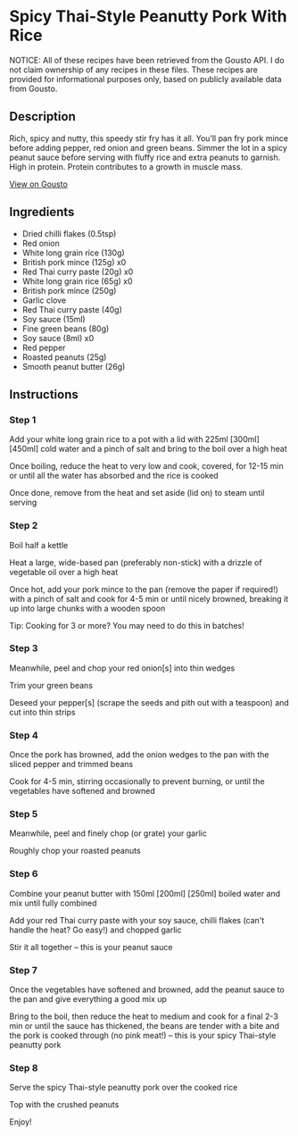 # Spicy Thai-Style Peanutty Pork With Rice

NOTICE: All of these recipes have been retrieved from the Gousto API. I do not claim ownership of any recipes in these files. These recipes are provided for informational purposes only, based on publicly available data from Gousto.

## Description

Rich, spicy and nutty, this speedy stir fry has it all. You’ll pan fry pork mince before adding pepper, red onion and green beans. Simmer the lot in a spicy peanut sauce before serving with fluffy rice and extra peanuts to garnish. High in protein. Protein contributes to a growth in muscle mass.

[View on Gousto](https://www.gousto.co.uk/recipes/cookbook/spicy-thai-style-peanutty-pork-with-rice)

## Ingredients

- Dried chilli flakes (0.5tsp)
- Red onion
- White long grain rice (130g)
- British pork mince (125g) x0
- Red Thai curry paste (20g) x0
- White long grain rice (65g) x0
- British pork mince (250g)
- Garlic clove
- Red Thai curry paste (40g)
- Soy sauce (15ml)
- Fine green beans (80g)
- Soy sauce (8ml) x0
- Red pepper
- Roasted peanuts (25g)
- Smooth peanut butter (26g)

## Instructions


### Step 1

Add your white long grain rice to a pot with a lid with 225ml<span class="text-purple"> [300ml]</span> <span class="text-danger">[450ml]</span> cold water and a pinch of salt and bring to the boil over a high heat

Once boiling, reduce the heat to very low and cook, covered, for 12-15 min or until all the water has absorbed and the rice is cooked

Once done, remove from the heat and set aside (lid on) to steam until serving


### Step 2

Boil half a kettle

Heat a large, wide-based pan (preferably non-stick) with a drizzle of vegetable oil over a high heat

Once hot, add your pork mince to the pan (remove the paper if required!) with a pinch of salt and cook for 4-5 min or until nicely browned, breaking it up into large chunks with a wooden spoon

Tip: Cooking for 3 or more? You may need to do this in batches!


### Step 3

Meanwhile, peel and chop your red onion[s] into thin wedges

Trim your green beans

Deseed your pepper[s] (scrape the seeds and pith out with a teaspoon) and cut into thin strips


### Step 4

Once the pork has browned, add the onion wedges to the pan with the sliced pepper and trimmed beans

Cook for 4-5 min, stirring occasionally to prevent burning, or until the vegetables have softened and browned


### Step 5

Meanwhile, peel and finely chop (or grate) your garlic

Roughly chop your roasted peanuts


### Step 6

Combine your peanut butter with 150ml <span class="text-purple">[200ml]</span> <span class="text-danger">[250ml]</span> boiled water and mix until fully combined

Add your red Thai curry paste with your soy sauce, chilli flakes (can't handle the heat? Go easy!) and chopped garlic

Stir it all together – this is your peanut sauce


### Step 7

Once the vegetables have softened and browned, add the peanut sauce to the pan and give everything a good mix up

Bring to the boil, then reduce the heat to medium and cook for a final 2-3 min or until the sauce has thickened, the beans are tender with a bite and the pork is cooked through (no pink meat!) – this is your spicy Thai-style peanutty pork

### Step 8

Serve the spicy Thai-style peanutty pork over the cooked rice

Top with the crushed peanuts

Enjoy!

